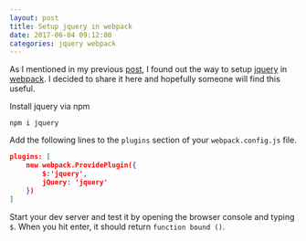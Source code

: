 ```yaml
---
layout: post
title: Setup jquery in webpack
date: 2017-06-04 09:12:00
categories: jquery webpack 
---
```

As I mentioned in my previous [post](https://wastegas.github.io/jquery/css/javascript/freecodecamp/webpack/bootstrap/2017/06/04/pomodoro-clock/), I found out the way to setup [jquery](https://jquery.com/) in [webpack](https://webpack.js.org/). I decided to share it here and hopefully someone will find this useful.

Install jquery via npm
```
npm i jquery
```

Add the following lines to the `plugins` section of your `webpack.config.js` file.
```json
plugins: [
	new webpack.ProvidePlugin({
		$:'jquery',
		jQuery: 'jquery'
	})
]
```

Start your dev server and test it by opening the browser console and typing `$`. When you hit enter, it should return `function bound ()`.
